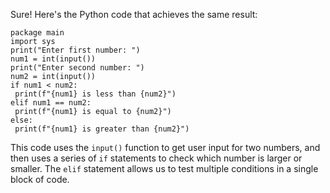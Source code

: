 Sure! Here's the Python code that achieves the same result:
```
package main
import sys
print("Enter first number: ")
num1 = int(input())
print("Enter second number: ")
num2 = int(input())
if num1 < num2:
 print(f"{num1} is less than {num2}")
elif num1 == num2:
 print(f"{num1} is equal to {num2}")
else:
 print(f"{num1} is greater than {num2}")
```
This code uses the `input()` function to get user input for two numbers, and then uses a series of `if` statements to check which number is larger or smaller. The `elif` statement allows us to test multiple conditions in a single block of code.

